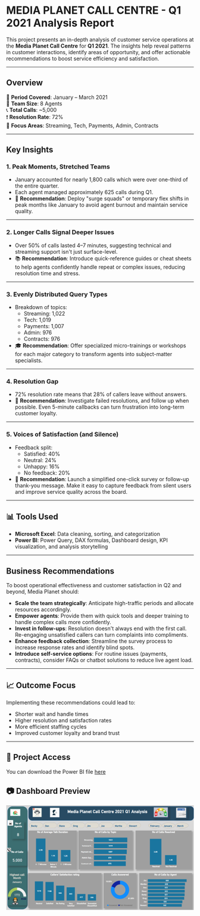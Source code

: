 # MEDIA PLANET CALL CENTRE - Q1 2021 Analysis Report

This project presents an in-depth analysis of customer service operations at the **Media Planet Call Centre** for **Q1 2021**. The insights help reveal patterns in customer interactions, identify areas of opportunity, and offer actionable recommendations to boost service efficiency and satisfaction.

---

## Overview

📅 **Period Covered**: January – March 2021  
👥 **Team Size**: 8 Agents  
📞 **Total Calls**: ~5,000  
❗ **Resolution Rate**: 72%  
🎯 **Focus Areas**: Streaming, Tech, Payments, Admin, Contracts  

---

## Key Insights

### 1. **Peak Moments, Stretched Teams**
- January accounted for nearly 1,800 calls which were over one-third of the entire quarter.
- Each agent managed approximately 625 calls during Q1.
- 🔁 **Recommendation**: Deploy "surge squads" or temporary flex shifts in peak months like January to avoid agent burnout and maintain service quality.

---

### 2. **Longer Calls Signal Deeper Issues**
- Over 50% of calls lasted 4–7 minutes, suggesting technical and streaming support isn't just surface-level.
- 📚 **Recommendation**: Introduce quick-reference guides or cheat sheets to help agents confidently handle repeat or complex issues, reducing resolution time and stress.

---

### 3. **Evenly Distributed Query Types**
- Breakdown of topics:  
  - Streaming: 1,022  
  - Tech: 1,019  
  - Payments: 1,007  
  - Admin: 976  
  - Contracts: 976  
- 🎓 **Recommendation**: Offer specialized micro-trainings or workshops for each major category to transform agents into subject-matter specialists.

---

### 4. **Resolution Gap**
- 72% resolution rate means that 28% of callers leave without answers.
- 💬 **Recommendation**: Investigate failed resolutions, and follow up when possible. Even 5-minute callbacks can turn frustration into long-term customer loyalty.

---

### 5. **Voices of Satisfaction (and Silence)**
- Feedback split:  
  - Satisfied: 40%  
  - Neutral: 24%  
  - Unhappy: 16%  
  - No feedback: 20%  
- 📩 **Recommendation**: Launch a simplified one-click survey or follow-up thank-you message. Make it easy to capture feedback from silent users and improve service quality across the board.

---

## 📊 Tools Used

- **Microsoft Excel**: Data cleaning, sorting, and categorization  
- **Power BI**: Power Query, DAX formulas, Dashboard design, KPI visualization, and analysis storytelling

---

## Business Recommendations

To boost operational effectiveness and customer satisfaction in Q2 and beyond, Media Planet should:

- **Scale the team strategically**: Anticipate high-traffic periods and allocate resources accordingly.
- **Empower agents**: Provide them with quick tools and deeper training to handle complex calls more confidently.
- **Invest in follow-ups**: Resolution doesn't always end with the first call. Re-engaging unsatisfied callers can turn complaints into compliments.
- **Enhance feedback collection**: Streamline the survey process to increase response rates and identify blind spots.
- **Introduce self-service options**: For routine issues (payments, contracts), consider FAQs or chatbot solutions to reduce live agent load.

---

## 📈 Outcome Focus

Implementing these recommendations could lead to:
- Shorter wait and handle times  
- Higher resolution and satisfaction rates  
- More efficient staffing cycles  
- Improved customer loyalty and brand trust

---
## 🔗 Project Access

You can download the Power BI file [here](https://app.powerbi.com/links/zyXhCcVzvW?ctid=e1382191-cd3f-4dd9-a1c3-0ceb4f0065f1&pbi_source=linkShare)

## 📷 Dashboard Preview

![Dashboard Screenshot](https://github.com/Tobbysam247/Call-Center-Analysis/blob/main/Media%20Planet%20Call%20Centre%20Report.png?raw=true)

